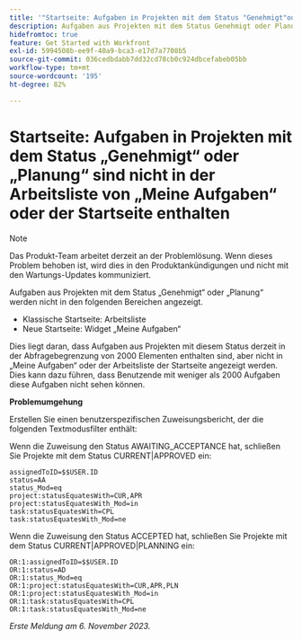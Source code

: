 ```yaml
---
title: '"Startseite: Aufgaben in Projekten mit dem Status "Genehmigt"oder "Planung"sind nicht in der Liste "Meine Aufgaben"oder "Hausarbeit"enthalten.'
description: Aufgaben aus Projekten mit dem Status Genehmigt oder Planung werden nicht in der Startseite angezeigt. Eine Problemumgehung ist verfügbar.
hidefromtoc: true
feature: Get Started with Workfront
exl-id: 5994508b-ee9f-40a9-bca3-e17d7a7708b5
source-git-commit: 036cedbdabb7dd32cd78cb0c924dbcefabeb05bb
workflow-type: tm+mt
source-wordcount: '195'
ht-degree: 82%

---
```


# Startseite: Aufgaben in Projekten mit dem Status „Genehmigt“ oder „Planung“ sind nicht in der Arbeitsliste von „Meine Aufgaben“ oder der Startseite enthalten

>[!NOTE]
>
>Das Produkt-Team arbeitet derzeit an der Problemlösung. Wenn dieses Problem behoben ist, wird dies in den Produktankündigungen und nicht mit den Wartungs-Updates kommuniziert.

Aufgaben aus Projekten mit dem Status „Genehmigt“ oder „Planung“ werden nicht in den folgenden Bereichen angezeigt.

* Klassische Startseite: Arbeitsliste
* Neue Startseite: Widget „Meine Aufgaben“

Dies liegt daran, dass Aufgaben aus Projekten mit diesem Status derzeit in der Abfragebegrenzung von 2000 Elementen enthalten sind, aber nicht in „Meine Aufgaben“ oder der Arbeitsliste der Startseite angezeigt werden. Dies kann dazu führen, dass Benutzende mit weniger als 2000 Aufgaben diese Aufgaben nicht sehen können.

**Problemumgehung**

Erstellen Sie einen benutzerspezifischen Zuweisungsbericht, der die folgenden Textmodusfilter enthält:

Wenn die Zuweisung den Status AWAITING_ACCEPTANCE hat, schließen Sie Projekte mit dem Status CURRENT|APPROVED ein:

```
assignedToID=$$USER.ID
status=AA
status_Mod=eq
project:statusEquatesWith=CUR,APR
project:statusEquatesWith_Mod=in
task:statusEquatesWith=CPL
task:statusEquatesWith_Mod=ne
```

Wenn die Zuweisung den Status ACCEPTED hat, schließen Sie Projekte mit dem Status CURRENT|APPROVED|PLANNING ein:

```
OR:1:assignedToID=$$USER.ID
OR:1:status=AD
OR:1:status_Mod=eq
OR:1:project:statusEquatesWith=CUR,APR,PLN
OR:1:project:statusEquatesWith_Mod=in
OR:1:task:statusEquatesWith=CPL
OR:1:task:statusEquatesWith_Mod=ne
```

_Erste Meldung am 6. November 2023._
